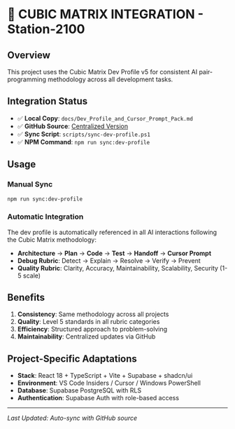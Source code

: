 # 🧩 CUBIC MATRIX INTEGRATION - Station-2100

## Overview
This project uses the Cubic Matrix Dev Profile v5 for consistent AI pair-programming methodology across all development tasks.

## Integration Status
- ✅ **Local Copy**: `docs/Dev_Profile_and_Cursor_Prompt_Pack.md`
- ✅ **GitHub Source**: [Centralized Version](https://raw.githubusercontent.com/gtthande/dev-profiles/main/Dev_Profile_and_Cursor_Prompt_Pack.md)
- ✅ **Sync Script**: `scripts/sync-dev-profile.ps1`
- ✅ **NPM Command**: `npm run sync:dev-profile`

## Usage

### Manual Sync
```bash
npm run sync:dev-profile
```

### Automatic Integration
The dev profile is automatically referenced in all AI interactions following the Cubic Matrix methodology:
- **Architecture** → **Plan** → **Code** → **Test** → **Handoff** → **Cursor Prompt**
- **Debug Rubric**: Detect → Explain → Resolve → Verify → Prevent
- **Quality Rubric**: Clarity, Accuracy, Maintainability, Scalability, Security (1-5 scale)

## Benefits
1. **Consistency**: Same methodology across all projects
2. **Quality**: Level 5 standards in all rubric categories
3. **Efficiency**: Structured approach to problem-solving
4. **Maintainability**: Centralized updates via GitHub

## Project-Specific Adaptations
- **Stack**: React 18 + TypeScript + Vite + Supabase + shadcn/ui
- **Environment**: VS Code Insiders / Cursor / Windows PowerShell
- **Database**: Supabase PostgreSQL with RLS
- **Authentication**: Supabase Auth with role-based access

---
*Last Updated: Auto-sync with GitHub source*





